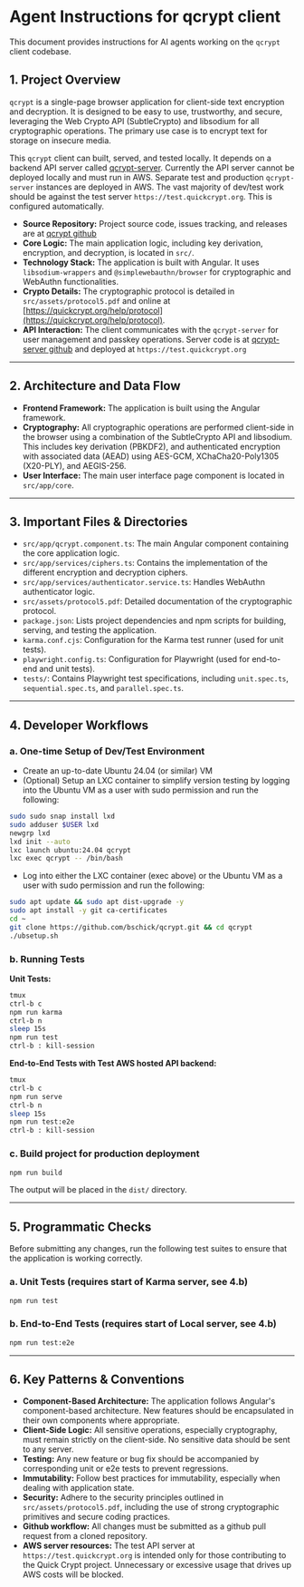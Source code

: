 # Agent Instructions for qcrypt client

This document provides instructions for AI agents working on the `qcrypt` client codebase.

## 1. Project Overview

`qcrypt` is a single-page browser application for client-side text encryption and decryption. It is designed to be easy to use, trustworthy, and secure, leveraging the Web Crypto API (SubtleCrypto) and libsodium for all cryptographic operations. The primary use case is to encrypt text for storage on insecure media.

This `qcrypt` client can built, served, and tested locally. It depends on a backend API server called [qcrypt-server](https://github.com/bschick/qcrypt-server). Currently the API server cannot be deployed locally and must run in AWS. Separate test and production `qcrypt-server` instances are deployed in AWS. The vast majority of dev/test work should be against the test server `https://test.quickcrypt.org`. This is configured automatically.


- **Source Repository:** Project source code, issues tracking, and releases are at [qcrypt github](https://github.com/bschick/qcrypt)
- **Core Logic:** The main application logic, including key derivation, encryption, and decryption, is located in `src/`.
- **Technology Stack:** The application is built with Angular. It uses `libsodium-wrappers` and `@simplewebauthn/browser` for cryptographic and WebAuthn functionalities.
- **Crypto Details:** The cryptographic protocol is detailed in `src/assets/protocol5.pdf` and online at [https://quickcrypt.org/help/protocol](https://quickcrypt.org/help/protocol).
- **API Interaction:** The client communicates with the `qcrypt-server` for user management and passkey operations. Server code is at [qcrypt-server github](https://github.com/bschick/qcrypt-server) and deployed at `https://test.quickcrypt.org`

---

## 2. Architecture and Data Flow

- **Frontend Framework:** The application is built using the Angular framework.
- **Cryptography:** All cryptographic operations are performed client-side in the browser using a combination of the SubtleCrypto API and libsodium. This includes key derivation (PBKDF2), and authenticated encryption with associated data (AEAD) using AES-GCM, XChaCha20-Poly1305 (X20-PLY), and AEGIS-256.
- **User Interface:** The main user interface page component is located in `src/app/core`.

---

## 3. Important Files & Directories

- `src/app/qcrypt.component.ts`: The main Angular component containing the core application logic.
- `src/app/services/ciphers.ts`: Contains the implementation of the different encryption and decryption ciphers.
- `src/app/services/authenticator.service.ts`: Handles WebAuthn authenticator logic.
- `src/assets/protocol5.pdf`: Detailed documentation of the cryptographic protocol.
- `package.json`: Lists project dependencies and npm scripts for building, serving, and testing the application.
- `karma.conf.cjs`: Configuration for the Karma test runner (used for unit tests).
- `playwright.config.ts`: Configuration for Playwright (used for end-to-end and unit tests).
- `tests/`: Contains Playwright test specifications, including `unit.spec.ts`, `sequential.spec.ts`, and `parallel.spec.ts`.

---

## 4. Developer Workflows

### a. One-time Setup of Dev/Test Environment

- Create an up-to-date Ubuntu 24.04 (or similar) VM
- (Optional) Setup an LXC container to simplify version testing by logging into the Ubuntu VM as a user with sudo permission and run the following:
```bash
sudo sudo snap install lxd
sudo adduser $USER lxd
newgrp lxd
lxd init --auto
lxc launch ubuntu:24.04 qcrypt
lxc exec qcrypt -- /bin/bash
```
- Log into either the LXC container (exec above) or the Ubuntu VM as a user with sudo permission and run the following:
```bash
sudo apt update && sudo apt dist-upgrade -y
sudo apt install -y git ca-certificates
cd ~
git clone https://github.com/bschick/qcrypt.git && cd qcrypt
./ubsetup.sh
```

### b. Running Tests

**Unit Tests:**
```bash
tmux
ctrl-b c
npm run karma
ctrl-b n
sleep 15s
npm run test
ctrl-b : kill-session
```

**End-to-End Tests with Test AWS hosted API backend:**
```bash
tmux
ctrl-b c
npm run serve
ctrl-b n
sleep 15s
npm run test:e2e
ctrl-b : kill-session
```

### c. Build project for production deployment

```bash
npm run build
```
The output will be placed in the `dist/` directory.


---

## 5. Programmatic Checks

Before submitting any changes, run the following test suites to ensure that the application is working correctly.

### a. Unit Tests (requires start of Karma server, see 4.b)
```bash
npm run test
```

### b. End-to-End Tests (requires start of Local server, see 4.b)
```bash
npm run test:e2e
```

---

## 6. Key Patterns & Conventions

- **Component-Based Architecture:** The application follows Angular's component-based architecture. New features should be encapsulated in their own components where appropriate.
- **Client-Side Logic:** All sensitive operations, especially cryptography, must remain strictly on the client-side. No sensitive data should be sent to any server.
- **Testing:** Any new feature or bug fix should be accompanied by corresponding unit or e2e tests to prevent regressions.
- **Immutability:** Follow best practices for immutability, especially when dealing with application state.
- **Security:** Adhere to the security principles outlined in `src/assets/protocol5.pdf`, including the use of strong cryptographic primitives and secure coding practices.
- **Github workflow:** All changes must be submitted as a github pull request from a cloned repository.
- **AWS server resources:** The test API server at `https://test.quickcrypt.org` is intended only for those contributing to the Quick Crypt project. Unnecessary or excessive usage that drives up AWS costs will be blocked.